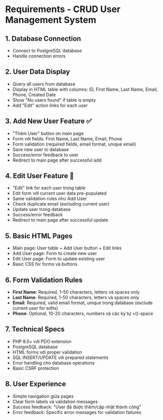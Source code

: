 # Requirements - CRUD User Management System

## 1. Database Connection
- Connect to PostgreSQL database
- Handle connection errors

## 2. User Data Display  
- Query all users from database
- Display in HTML table with columns: ID, First Name, Last Name, Email, Phone, Created Date
- Show "No users found" if table is empty
- Add "Edit" action links for each user

## 3. Add New User Feature ✅
- "Thêm User" button on main page
- Form với fields: First Name, Last Name, Email, Phone
- Form validation (required fields, email format, unique email)
- Save new user to database
- Success/error feedback to user
- Redirect to main page after successful add

## 4. Edit User Feature 🔄
- "Edit" link for each user trong table
- Edit form với current user data pre-populated
- Same validation rules như Add User
- Check duplicate email (excluding current user)
- Update user trong database
- Success/error feedback
- Redirect to main page after successful update

## 5. Basic HTML Pages
- Main page: User table + Add User button + Edit links
- Add User page: Form to create new user
- Edit User page: Form to update existing user
- Basic CSS for forms và buttons

## 6. Form Validation Rules
- **First Name**: Required, 1-50 characters, letters và spaces only
- **Last Name**: Required, 1-50 characters, letters và spaces only  
- **Email**: Required, valid email format, unique trong database (exclude current user for edits)
- **Phone**: Optional, 10-20 characters, numbers và các ký tự +()-space

## 7. Technical Specs
- PHP 8.0+ với PDO extension
- PostgreSQL database
- HTML forms với proper validation
- SQL INSERT/UPDATE với prepared statements
- Error handling cho database operations
- Basic CSRF protection

## 8. User Experience
- Simple navigation giữa pages
- Clear form labels và validation messages
- Success feedback: "User đã được thêm/cập nhật thành công"
- Error feedback: Specific error messages for validation failures

